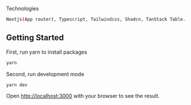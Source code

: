 Technologies

```bash
Nextjs(App router), Typescript, Tailwindcss, Shadcn, TanStack Table.
```

## Getting Started

First, run yarn to install packages

```bash
yarn
```

Second, run development mode

```bash
yarn dev
```

Open [http://localhost:3000](http://localhost:3000) with your browser to see the result.
